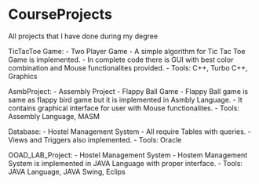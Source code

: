 # CourseProjects
All projects that I have done during my degree

TicTacToe Game:
	- Two Player Game
	- A simple algorithm for Tic Tac Toe Game is implemented.
	- In complete code there is GUI with best color combination and Mouse functionalites provided.
	- Tools: C++, Turbo C++, Graphics
	
AsmbProject:
	- Assembly Project
	- Flappy Ball Game
	- Flappy Ball game is same as flappy bird game but it is implemented in Asmbly Language.
	- It contains graphical interface for user with Mouse functionalites.
	- Tools: Assembly Language, MASM
	
Database:
	- Hostel Management System
	- All require Tables with queries.
	- Views and Triggers also implemented.
	- Tools: Oracle
	
OOAD_LAB_Project:
	- Hostel Management System
	- Hostem Management System is implemented in JAVA Language with proper interface.
	- Tools: JAVA Language, JAVA Swing, Eclips

